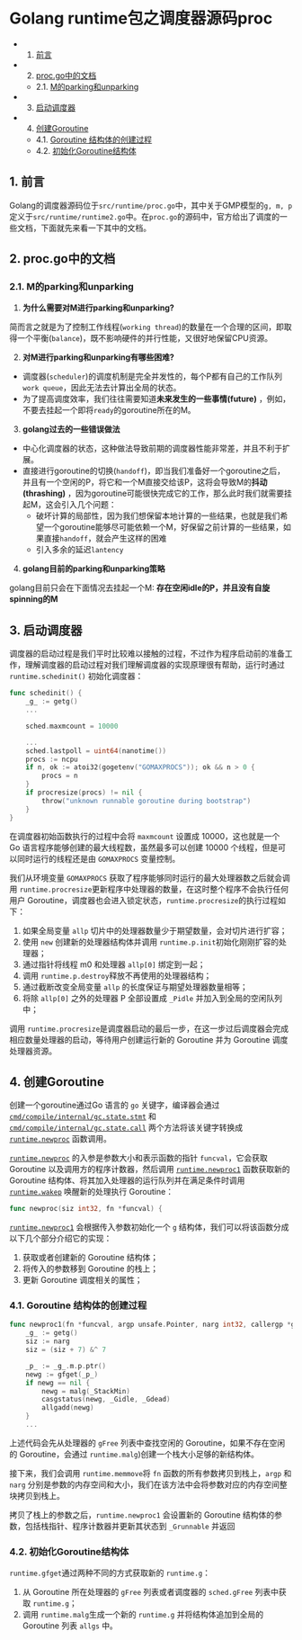 # Golang runtime包之调度器源码proc

<!-- vscode-markdown-toc -->
* 1. [前言](#)
* 2. [proc.go中的文档](#proc.go)
	* 2.1. [M的parking和unparking](#Mparkingunparking)
* 3. [启动调度器](#-1)
* 4. [创建Goroutine](#Goroutine)
	* 4.1. [Goroutine 结构体的创建过程](#Goroutine-1)
	* 4.2. [初始化Goroutine结构体](#Goroutine-1)

<!-- vscode-markdown-toc-config
	numbering=true
	autoSave=true
	/vscode-markdown-toc-config -->
<!-- /vscode-markdown-toc -->

##  1. <a name=''></a>前言

Golang的调度器源码位于`src/runtime/proc.go`中，其中关于GMP模型的`g, m, p`定义于`src/runtime/runtime2.go`中。在`proc.go`的源码中，官方给出了调度的一些文档，下面就先来看一下其中的文档。

##  2. <a name='proc.go'></a>proc.go中的文档

###  2.1. <a name='Mparkingunparking'></a>M的parking和unparking

1. **为什么需要对M进行parking和unparking?**

简而言之就是为了控制工作线程(`working thread`)的数量在一个合理的区间，即取得一个平衡(`balance`)，既不影响硬件的并行性能，又很好地保留CPU资源。

2. **对M进行parking和unparking有哪些困难?**

* 调度器(`scheduler`)的调度机制是完全并发性的，每个P都有自己的工作队列`work queue`，因此无法去计算出全局的状态。
* 为了提高调度效率，我们往往需要知道**未来发生的一些事情(future)** ，例如，不要去挂起一个即将`ready`的goroutine所在的M。

3. **golang过去的一些错误做法** 

* 中心化调度器的状态，这种做法导致前期的调度器性能非常差，并且不利于扩展。
* 直接进行goroutine的切换(`handoff`)，即当我们准备好一个goroutine之后，并且有一个空闲的P，将它和一个M直接交给该P，这将会导致M的**抖动(thrashing)** ，因为goroutine可能很快完成它的工作，那么此时我们就需要挂起M，这会引入几个问题：
  * 破坏计算的局部性，因为我们想保留本地计算的一些结果，也就是我们希望一个goroutine能够尽可能依赖一个M，好保留之前计算的一些结果，如果直接`handoff`，就会产生这样的困难
  * 引入多余的延迟`lantency`

4. **golang目前的parking和unparking策略**

golang目前只会在下面情况去挂起一个M: **存在空闲idle的P，并且没有自旋spinning的M**

##  3. <a name='-1'></a>启动调度器

调度器的启动过程是我们平时比较难以接触的过程，不过作为程序启动前的准备工作，理解调度器的启动过程对我们理解调度器的实现原理很有帮助，运行时通过 `runtime.schedinit()` 初始化调度器：

```go
func schedinit() {
	_g_ := getg()
	...

	sched.maxmcount = 10000

	...
	sched.lastpoll = uint64(nanotime())
	procs := ncpu
	if n, ok := atoi32(gogetenv("GOMAXPROCS")); ok && n > 0 {
		procs = n
	}
	if procresize(procs) != nil {
		throw("unknown runnable goroutine during bootstrap")
	}
}
```

在调度器初始函数执行的过程中会将 `maxmcount` 设置成 10000，这也就是一个 Go 语言程序能够创建的最大线程数，虽然最多可以创建 10000 个线程，但是可以同时运行的线程还是由 `GOMAXPROCS` 变量控制。

我们从环境变量 `GOMAXPROCS` 获取了程序能够同时运行的最大处理器数之后就会调用 `runtime.procresize`更新程序中处理器的数量，在这时整个程序不会执行任何用户 Goroutine，调度器也会进入锁定状态，`runtime.procresize`的执行过程如下：

1. 如果全局变量 `allp` 切片中的处理器数量少于期望数量，会对切片进行扩容；
2. 使用 `new` 创建新的处理器结构体并调用 `runtime.p.init`初始化刚刚扩容的处理器；
3. 通过指针将线程 m0 和处理器 `allp[0]` 绑定到一起；
4. 调用 `runtime.p.destroy`释放不再使用的处理器结构；
5. 通过截断改变全局变量 `allp` 的长度保证与期望处理器数量相等；
6. 将除 `allp[0]` 之外的处理器 P 全部设置成 `_Pidle` 并加入到全局的空闲队列中；

调用 `runtime.procresize`是调度器启动的最后一步，在这一步过后调度器会完成相应数量处理器的启动，等待用户创建运行新的 Goroutine 并为 Goroutine 调度处理器资源。

##  4. <a name='Goroutine'></a>创建Goroutine

创建一个goroutine通过Go 语言的 `go` 关键字，编译器会通过 [`cmd/compile/internal/gc.state.stmt`](https://draveness.me/golang/tree/cmd/compile/internal/gc.state.stmt) 和 [`cmd/compile/internal/gc.state.call`](https://draveness.me/golang/tree/cmd/compile/internal/gc.state.call) 两个方法将该关键字转换成 [`runtime.newproc`](https://draveness.me/golang/tree/runtime.newproc) 函数调用。

[`runtime.newproc`](https://draveness.me/golang/tree/runtime.newproc) 的入参是参数大小和表示函数的指针 `funcval`，它会获取 Goroutine 以及调用方的程序计数器，然后调用 [`runtime.newproc1`](https://draveness.me/golang/tree/runtime.newproc1) 函数获取新的 Goroutine 结构体、将其加入处理器的运行队列并在满足条件时调用 [`runtime.wakep`](https://draveness.me/golang/tree/runtime.wakep) 唤醒新的处理执行 Goroutine：

```go
func newproc(siz int32, fn *funcval) {
```

[`runtime.newproc1`](https://draveness.me/golang/tree/runtime.newproc1) 会根据传入参数初始化一个 `g` 结构体，我们可以将该函数分成以下几个部分介绍它的实现：

1. 获取或者创建新的 Goroutine 结构体；
2. 将传入的参数移到 Goroutine 的栈上；
3. 更新 Goroutine 调度相关的属性；

###  4.1. <a name='Goroutine-1'></a>Goroutine 结构体的创建过程

```go
func newproc1(fn *funcval, argp unsafe.Pointer, narg int32, callergp *g, callerpc uintptr) *g {
	_g_ := getg()
	siz := narg
	siz = (siz + 7) &^ 7

	_p_ := _g_.m.p.ptr()
	newg := gfget(_p_)
	if newg == nil {
		newg = malg(_StackMin)
		casgstatus(newg, _Gidle, _Gdead)
		allgadd(newg)
	}
	...
```

上述代码会先从处理器的 `gFree` 列表中查找空闲的 Goroutine，如果不存在空闲的 Goroutine，会通过 `runtime.malg`)创建一个栈大小足够的新结构体。

接下来，我们会调用 `runtime.memmove`将 `fn` 函数的所有参数拷贝到栈上，`argp` 和 `narg` 分别是参数的内存空间和大小，我们在该方法中会将参数对应的内存空间整块拷贝到栈上。

拷贝了栈上的参数之后，`runtime.newproc1` 会设置新的 Goroutine 结构体的参数，包括栈指针、程序计数器并更新其状态到 `_Grunnable` 并返回

###  4.2. <a name='Goroutine-1'></a>初始化Goroutine结构体

`runtime.gfget`通过两种不同的方式获取新的 `runtime.g`：

1. 从 Goroutine 所在处理器的 `gFree` 列表或者调度器的 `sched.gFree` 列表中获取 `runtime.g`；
2. 调用 `runtime.malg`生成一个新的 `runtime.g` 并将结构体追加到全局的 Goroutine 列表 `allgs` 中。

